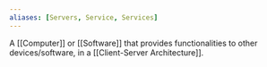 ```yaml
---
aliases: [Servers, Service, Services]
---
```


A [[Computer]] or [[Software]] that provides functionalities to other devices/software, in a [[Client-Server Architecture]].
